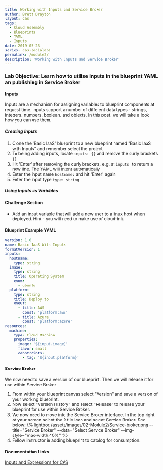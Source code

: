 ```yaml
---
title: Working with Inputs and Service Broker
author: Brett Drayton
layout: cas
tags:
  - Cloud Assembly
  - Blueprints
  - YAML
  - Inputs
date: 2019-05-23
series: cas-socialabs
permalink: /module2/
description: 'Working with Inputs and Service Broker'
---
```


### Lab Objective: Learn how to utilise inputs in the blueprint YAML an publishing in Service Broker

#### Inputs
Inputs are a mechanism for assigning variables to blueprint components at request time. Inputs support a number of different data types - strings, integers, numbers, boolean, and objects. In this post, we will take a look how you can use them.

##### Creating Inputs
1.  Clone the 'Basic IaaS' blueprint to a new blueprint named "Basic IaaS with Inputs" and remember select the project
2.  To being adding inputs, locate `inputs: {}` and remove the curly brackets `{}`
3.  Hit 'Enter' after removing the curly brackets, e.g. at `inputs:` to return a new line. The YAML will intent automatically
4.  Enter the input name `hostname:` and hit 'Enter' again
5.  Enter the input type `type: string`

##### Using Inputs as Variables



#### Challenge Section
- Add an input variable that will add a new user to a linux host when deployed. Hint - you will need to make use of cloud-init.

#### Blueprint Example YAML
```yaml
version: 1.0
name: Basic IaaS With Inputs
formatVersion: 1
inputs:
  hostname:
    type: string
  image:
    type: string
    title: Operating System
    enum:
      - ubuntu
  platform:
    type: string
    title: Deploy to
    oneOf:
      - title: AWS
        const: 'platform:aws'
      - title: Azure
        const: 'platform:azure'
resources:
  machine:
    type: Cloud.Machine
    properties:
      image: '${input.image}'
      flavor: small
      constraints:
        - tag: '${input.platform}'
```

#### Service Broker

We now need to save a version of our blueprint. Then we will release it for use within Service Broker.

1. From within your blueprint canvas select "Version" and save a version of your working blueprint.
2. Now select "Version History" and select "Release" to release your blueprint for use within Service Broker.
3. We now need to move into the Service Broker interface. In the top right of your screen select the 9 tile icon and select Service Broker. See below:
{% lightbox /assets/images/02-Module2/Service-broker.png --title="Service Broker" --data="Select Service Broker" --img-style="max-width:40%" %}
4. Follow instructor in adding blueprint to catalog for consumption.

#### Documentation Links
[Inputs and Expressions for CAS](https://docs.vmware.com/en/VMware-Cloud-Assembly/services/Using-and-Managing/GUID-74B39C1C-A1C5-451B-B936-8EC607E3C6A8.html)
